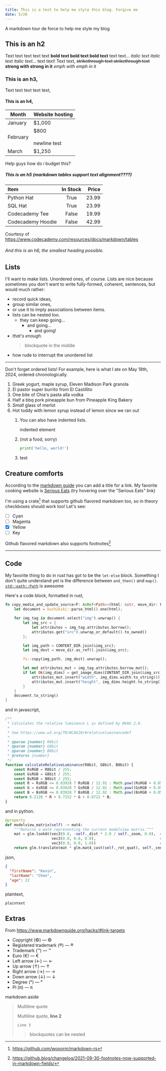 ```yaml
---
title: This is a test to help me style this blog. Forgive me
date: 5/20
---
```


A markdown tour de force to help me style my blog

## This is an h2

Text text text text text **bold text bold text bold text** text text... *italic text italic text italic text*... text text! Text text, ~~strikethrough text strikethrough text~~ **strong **with strong** in it** *emph *with emph* in it*

### This is an h3,

Text text text text text,

#### This is an h4,

| Month    | Website hosting          |
| -------- | ------------------------ |
| January  | $1,000                   |
| February | $800<br><br>newline test |
| March    | $1,250                   |

Help guys how do i budget this?

##### This is an h5 (markdown tables support text alignment????)

| Item              | In Stock | Price |
| :---------------- | :------: | ----: |
| Python Hat        |   True   | 23.99 |
| SQL Hat           |   True   | 23.99 |
| Codecademy Tee    |  False   | 19.99 |
| Codecademy Hoodie |  False   | 42.99 |

Courtesy of https://www.codecademy.com/resources/docs/markdown/tables

###### And this is an h6, the smallest heading possible.

## Lists

I'll want to make lists. Unordered ones, of course. Lists are nice because sometimes you don't want to write fully-formed, coherent, sentences, but would much rather:

- record quick ideas,
- group similar ones,
- or use it to imply associations between items.
- lists can be nested too.
  - they can keep going...
    - and going...
      - and going!
- *that's enough.*
    > blockquote in the middle
- how rude to interrupt the unordered list

---

Don't forget ordered lists! For example, here is what I ate on May 18th, 2024, ordered chronologically.

1. Greek yogurt, maple syrup, Eleven Madison Park granola
2. El pastor super burrito from El Castillito
3. One bite of Chia's pasta alla vodka
4. Half a bbq pork pineapple bun from Pineapple King Bakery
5. *Small* glass of merlot
6. Hot toddy with lemon syrup instead of lemon since we ran out
    1. You can also have indented lists.

        indented element
    2. (not a food, sorry)

        ```python
        print('hello, world!')
        ```
    3. test

## Creature comforts

According to the [markdown guide] you can add a title for a link. My favorite cooking website is [Serious Eats](https://www.seriouseats.com/ "Serious Eats is the destination for delicious food, with definitive recipes, trailblazing science, and essential guides to eating and knowing all about the ...") (try hovering over the "Serious Eats" link)

I'm using a crate[^1] that supports github flavored markdown too, so in theory checkboxes should work too! Let's see:

- [ ] Cyan
- [ ] Magenta
- [x] Yellow
- [ ] Key

Github flavored markdown also supports footnotes[^2]

---

## Code

My favorite thing to do in rust has got to be the `let-else` block. Something I don't quite understand yet is the difference between `and_then()` and `map()`. [`std::path::Path`](https://doc.rust-lang.org/std/path/struct.Path.html) is awesome

Here's a code block, formatted in rust,

```rust
fn copy_media_and_update_source<P: AsRef<Path>>(html: &str, move_dir: P) -> String {
    let document = kuchikiki::parse_html().one(html);

    for img_tag in document.select("img").unwrap() {
        let img_src = {
            let attributes = img_tag.attributes.borrow();
            attributes.get("src").unwrap_or_default().to_owned()
        };

        let img_path = CONTENT_DIR.join(&img_src);
        let img_dest = move_dir.as_ref().join(&img_src);

        fs::copy(img_path, img_dest).unwrap();

        let mut attributes_mut = img_tag.attributes.borrow_mut();
        if let Ok(img_dims) = get_image_dims(CONTENT_DIR.join(&img_src)) {
            attributes_mut.insert("width", img_dims.width.to_string());
            attributes_mut.insert("height", img_dims.height.to_string());
        }
    }
    document.to_string()
}
```

and in javascript,

```javascript
/**
 * Calculates the relative luminance L as defined by WVAG 2.0.
 * 
 * See https://www.w3.org/TR/WCAG20/#relativeluminancedef
 * 
 * @param {number} R8bit 
 * @param {number} G8bit 
 * @param {number} B8bit 
 * @returns {number}
 */
function calculateRelativeLuminance(R8bit, G8bit, B8bit) {
    const RsRGB = R8bit / 255;
    const GsRGB = G8bit / 255;
    const BsRGB = B8bit / 255;
    const R = RsRGB <= 0.03928 ? RsRGB / 12.92 : Math.pow((RsRGB + 0.055) / 1.055, 2.4);
    const G = GsRGB <= 0.03928 ? GsRGB / 12.92 : Math.pow((GsRGB + 0.055) / 1.055, 2.4);
    const B = BsRGB <= 0.03928 ? BsRGB / 12.92 : Math.pow((BsRGB + 0.055) / 1.055, 2.4);
    return 0.2126 * R + 0.7152 * G + 0.0722 * B;
}
```

and in python.

```python
@property
def modelview_matrix(self) -> mat4:
    """Returns a mat4 representing the current modelview matrix."""
    mat = glm.lookAt(vec3(0.0, -self._dist * 2.0 / self._zoom, 0.0),  # eye
                     vec3(0.0, 0.0, 0.0),                             # center
                     vec3(0.0, 0.0, 1.0))                             # up
    return glm.translate(mat * glm.mat4_cast(self._rot_quat), self._center)
```

json,

```json
{
  "firstName": "Kevin",
  "lastName": "Chen",
  "age": 22
}
```

plaintext,
```plaintext
plaintext
```

## Extras

From https://www.markdownguide.org/hacks/#link-targets

- Copyright (©) — &copy;
- Registered trademark (®) — &reg;
- Trademark (™) — &trade;
- Euro (€) — &euro;
- Left arrow (←) — &larr;
- Up arrow (↑) — &uarr;
- Right arrow (→) — &rarr;
- Down arrow (↓) — &darr;
- Degree (°) — &#176;
- Pi (π) — &#960;

<aside class="searched-words">
  markdown aside
</aside>

> Multiline quote
>
> Multiline quote, **line 2**
>
> `Line 3`
>
>> blockquotes can be nested


[markdown guide]: https://www.markdownguide.org/basic-syntax/

[^1]: https://github.com/wooorm/markdown-rs

[^2]: https://github.blog/changelog/2021-09-30-footnotes-now-supported-in-markdown-fields/
